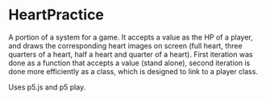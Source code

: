 # HeartPractice
A portion of a system for a game. It accepts a value as the HP of a player, 
and draws the corresponding heart images on screen (full heart, three quarters of a heart, 
half a heart and quarter of a heart). First iteration was done as a function 
that accepts a value (stand alone), second iteration is done more efficiently 
as a class, which is designed to link to a player class. 

Uses p5.js and p5 play.